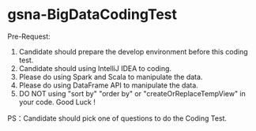 # gsna-BigDataCodingTest

Pre-Request:
1. Candidate should prepare the develop environment before this coding test.
2. Candidate should using IntelliJ IDEA to coding.
3. Please do using Spark and Scala to manipulate the data.
4. Please do using DataFrame API to manipulate the data.
5. DO NOT using "sort by" "order by" or "createOrReplaceTempView" in your code.
Good Luck ! 

PS：Candidate should pick one of questions to do the Coding Test.

